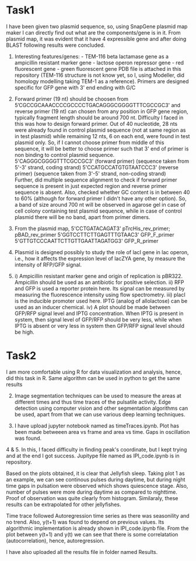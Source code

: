 # Task1
I have been given two plasmid sequence, so, using SnapGene plasmid map maker I can directly find out what are the components/gene is in it. From plasmid map, it was evident that it have 4 expressible gene and after doing BLAST following results were concluded. 

1. Interesting features/genes: - TEM-116 beta lactamase gene as a ampicillin resistant marker gene
                               - lactose operon repressor gene
                               - red fluorescent gene
                               - green fluorescent gene
    PDB file is attached in this repository (TEM-116 structure is not know yet, so I, using Modeller, did  homology modelling taking TEM-1 as a reference).
Primers are designed specific for GFP gene with 3' end ending with G/C 

2. Forward primer (19 nt) should be choosen from   5’CGCCGCAAACCCCGCCCCTGACAGGGCGGGGTTTCGCCGC3' and reverse primer (19 nt) can chosen from any position in GFP gene region, typically fragment length should be around 700 nt. 
Difficulty I faced in this was how to design forward primer. Out of 40 nucleotide, 28 nts were already found in control plasmid sequence (not at same region as in test plasmid) while remaining 12 nts, 6 on each end, were found in test plasmid only. So, if I cannot choose primer from middle of this sequence, it will be better to choose primer such that 3' end of primer is non binding to control plasmid 
sequence.  
   5'CAGGGCGGGGTTTCGCCGC3' (forward primer) (sequence taken from 5'-3' strand, coding strand)
   5'CCATGCCATGTGTAATCCC3' (reverse primer) (sequence taken from 3'-5' strand, non-coding strand)   
Further, did multiple sequence alignment to check if forward primer sequence is present in just expected region and reverse primer sequence is absent. Also, checked whether GC content is in between 40 to 60% (although for forward primer I didn't have any other option).
So, a band of size around 700 nt will be observed in agarose gel in case of cell colony containing test plasmid sequence, while in case of control plasmid there will be no band, apart from primer dimers.

3. From the plasmid map,
   5'CCTGATACAGAT3' pTrcHis_rev_primer; pBAD_rev_primer
   5'GGTCCTTCTTGAGTTTGTAAC3' GFP_F_primer
   5'GTTGTCCCAATTCTTGTTGAATTAGATGG3' GFP_R_primer

4. Plasmid is designed possibly to study the role of lacI gene in lac operon, i.e., how it affects the expression level of lacZYA gene, by measure the intensity of RFP/GFP signal. 

5. i)  Ampicillin resistant marker gene and origin of replication is pBR322. Ampicillin should be used as an antibiotic for positive selection.
  ii)  RFP and GFP is used a reporter protein here. Its signal can be measured by measuring the fluorescence intensity using flow spectrometry.
 iii)  placI is the inducible promoter used here. IPTG (analog of allolactose) can be used as an inducer chemical.
  iv)  A plot should be made between GFP/RFP signal level and IPTG concentration. When IPTG is present in system, then signal level of GFP/RFP should be very less, while when IPTG is absent or very less in system then GFP/RFP signal level should be high.
       
# Task2
I am more comfortable using R for data visualization and analysis, hence, did this task in R. Same algorithm can be used in python to get the same results

2. Image segmentation techniques can be used to measure the areas at different times and thus time traces of the pulsatile activity. Edge detection using computer vision and other segmentation algorithms can be used, apart from that we can use various deep learning techniques. 

3. I have upload jupyter notebook named as timeTraces.ipynb. Plot has been made betweeen area vs frame and area vs time. Gaps in oscillation was found.

4 & 5. In this, I faced difficulty in finding peak's coordinate, but I kept trying and at the end I got success. Jupitype file named as 
       IPI_code.ipynb is in repository.
       
Based on the plots obtained, it is clear that Jellyfish sleep. Taking plot 1 as an example, we can see continous pulses during daytime, but during night time gaps in pulsation were observed which shows quiescence stage. Also, number of pulses were more
during daytime as compared to nighttime. Proof of observation was quite clearly from histogram. Similaraly, these results can be extrapolated for other jellyfishes.

Time trace followed Autoregression time series as there was seasonility and no trend. Also, y(t+1) was found to depend on 
previous values. Its algorithmic implementation is already shown in IPI_code.ipynb file. From the plot between y(t+1) and y(t) we can see that there is some correlatation (autocorrelation), hence, autoregression.

I have also uploaded all the results file in folder named Results.






